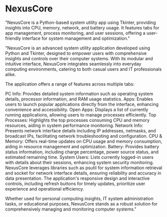# NexusCore
"NexusCore is a Python-based system utility app using Tkinter, providing insights into CPU, memory, network, and battery usage. It features tabs for app management, process monitoring, and user sessions, offering a user-friendly interface for system management and optimization."

"NexusCore is an advanced system utility application developed using Python and Tkinter, designed to empower users with comprehensive insights and controls over their computer systems. With its modular and intuitive interface, NexusCore integrates seamlessly into everyday computing environments, catering to both casual users and IT professionals alike.

The application offers a range of features across multiple tabs:

PC Info: Provides detailed system information such as operating system details, processor information, and RAM usage statistics.
Apps: Enables users to launch popular applications directly from the interface, enhancing convenience and accessibility.
Open Apps: Displays a list of currently running applications, allowing users to manage processes efficiently.
Top Processes: Highlights the top processes consuming CPU and memory resources, aiding in system performance monitoring.
Network Info: Presents network interface details including IP addresses, netmasks, and broadcast IPs, facilitating network troubleshooting and configuration.
CPU & Memory: Offers real-time updates on CPU usage and memory consumption, aiding in resource management and optimization.
Battery: Provides battery status information, including charge percentage, power source status, and estimated remaining time.
System Users: Lists currently logged-in users with details about their sessions, enhancing system security monitoring.
NexusCore leverages libraries such as psutil for system information retrieval and socket for network interface details, ensuring reliability and accuracy in data presentation. The application's responsive design and interactive controls, including refresh buttons for timely updates, prioritize user experience and operational efficiency.

Whether used for personal computing insights, IT system administration tasks, or educational purposes, NexusCore stands as a robust solution for comprehensively managing and monitoring computer systems."
